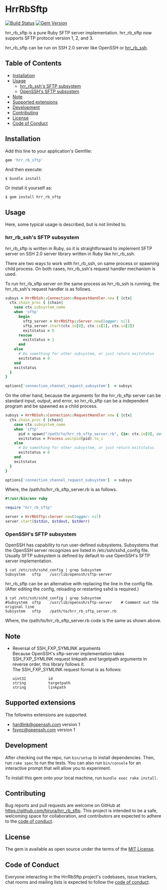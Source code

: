 # HrrRbSftp

[![Build Status](https://travis-ci.com/hirura/hrr_rb_sftp.svg?branch=master)](https://travis-ci.com/hirura/hrr_rb_sftp)
[![Gem Version](https://badge.fury.io/rb/hrr_rb_sftp.svg)](https://badge.fury.io/rb/hrr_rb_sftp)

hrr_rb_sftp is a pure Ruby SFTP server implementation. hrr_rb_sftp now supports SFTP protocol version 1, 2, and 3.

hrr_rb_sftp can be run on SSH 2.0 server like OpenSSH or [hrr_rb_ssh](https://github.com/hirura/hrr_rb_ssh).

## Table of Contents

- [Installation](#installation)
- [Usage](#usage)
    - [hrr\_rb\_ssh's SFTP subsystem](#hrr_rb_sshs-sftp-subsystem)
    - [OpenSSH's SFTP subsystem](#opensshs-sftp-subsystem)
- [Note](#note)
- [Supported extensions](#supported-extensions)
- [Development](#development)
- [Contributing](#contributing)
- [License](#license)
- [Code of Conduct](#code-of-conduct)

## Installation

Add this line to your application's Gemfile:

```ruby
gem 'hrr_rb_sftp'
```

And then execute:

    $ bundle install

Or install it yourself as:

    $ gem install hrr_rb_sftp

## Usage

Here, some typical usage is described, but is not limited to.

### hrr_rb_ssh's SFTP subsystem

hrr_rb_sftp is written in Ruby, so it is straightforward to implement SFTP server on SSH 2.0 server library written in Ruby like hrr_rb_ssh.

There are two ways to work with hrr_rb_ssh, on same process or spawning child process. On both cases, hrr_rb_ssh's request handler mechanism is used.

To run hrr_rb_sftp server on the same process as hrr_rb_ssh is running, the hrr_rb_ssh's request handler is as follows.

```ruby
subsys = HrrRbSsh::Connection::RequestHandler.new { |ctx|
  ctx.chain_proc { |chain|
    case ctx.subsystem_name
    when 'sftp'
      begin
        sftp_server = HrrRbSftp::Server.new(logger: nil)
        sftp_server.start(ctx.io[0], ctx.io[1], ctx.io[2])
        exitstatus = 0
      rescue
        exitstatus = 1
      end
    else
      # Do something for other subsystem, or just return exitstatus
      exitstatus = 0
    end
    exitstatus
  }
}

options['connection_channel_request_subsystem']  = subsys
```

On the other hand, because the arguments for the hrr_rb_sftp server can be standard input, output, and error, so hrr_rb_sftp can be a independent program and be spawned as a child process.

```ruby
subsys = HrrRbSsh::Connection::RequestHandler.new { |ctx|
  ctx.chain_proc { |chain|
    case ctx.subsystem_name
    when 'sftp'
      pid = spawn("/path/to/hrr_rb_sftp_server.rb", {in: ctx.io[0], out: ctx.io[1], err: ctx.io[2]})
      exitstatus = Process.waitpid(pid).to_i
    else
      # Do something for other subsystem, or just return exitstatus
      exitstatus = 0
    end
    exitstatus
  }
}

options['connection_channel_request_subsystem']  = subsys
```

Where, the /path/to/hrr_rb_sftp_server.rb is as follows.

```ruby
#!/usr/bin/env ruby

require "hrr_rb_sftp"

server = HrrRbSftp::Server.new(logger: nil)
server.start($stdin, $stdout, $stderr)
```

### OpenSSH's SFTP subsystem

OpenSSH has capability to run user-defined subsystems. Subsystems that the OpenSSH server recognizes are listed in /etc/ssh/sshd_config file. Usually SFTP subsystem is defined by default to use OpenSSH's SFTP server implementation.

    $ cat /etc/ssh/sshd_config | grep Subsystem
    Subsystem   sftp    /usr/lib/openssh/sftp-server

hrr_rb_sftp can be an alternative with replacing the line in the config file. (After editing the config, reloading or restarting sshd is required.)

    $ cat /etc/ssh/sshd_config | grep Subsystem
    #Subsystem  sftp    /usr/lib/openssh/sftp-server    # Comment out the original line
    Subsystem   sftp    /path/to/hrr_rb_sftp_server.rb

Where, the /path/to/hrr_rb_sftp_server.rb code is the same as shown above.

## Note

- Reversal of SSH_FXP_SYMLINK arguments  
  Because OpenSSH's sftp-server implementation takes SSH_FXP_SYMLINK request linkpath and targetpath arguments in reverse order, this library follows it.  
  The SSH_FXP_SYMLINK request format is as follows:  

  ```
  uint32          id
  string          targetpath
  string          linkpath
  ```

## Supported extensions

The followins extensions are supported.

- hardlink@openssh.com version 1
- fsync@openssh.com version 1

## Development

After checking out the repo, run `bin/setup` to install dependencies. Then, run `rake spec` to run the tests. You can also run `bin/console` for an interactive prompt that will allow you to experiment.

To install this gem onto your local machine, run `bundle exec rake install`.

## Contributing

Bug reports and pull requests are welcome on GitHub at https://github.com/hirura/hrr_rb_sftp. This project is intended to be a safe, welcoming space for collaboration, and contributors are expected to adhere to the [code of conduct](https://github.com/hirura/hrr_rb_sftp/blob/master/CODE_OF_CONDUCT.md).


## License

The gem is available as open source under the terms of the [MIT License](https://opensource.org/licenses/MIT).

## Code of Conduct

Everyone interacting in the HrrRbSftp project's codebases, issue trackers, chat rooms and mailing lists is expected to follow the [code of conduct](https://github.com/hirura/hrr_rb_sftp/blob/master/CODE_OF_CONDUCT.md).
